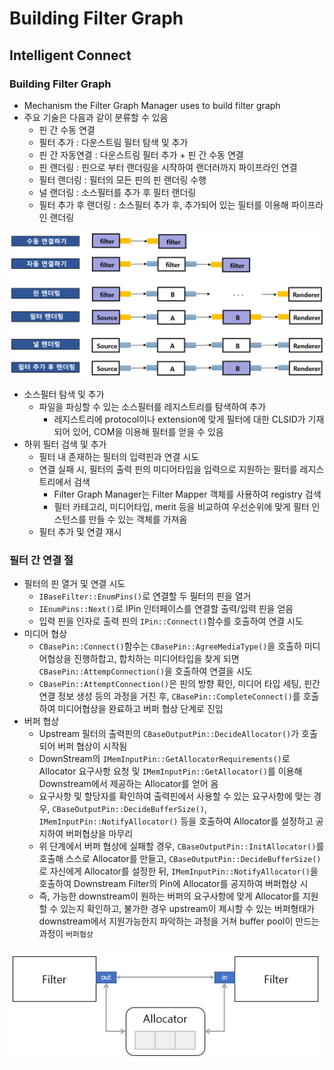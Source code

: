 # Building Filter Graph

## Intelligent Connect

### Building Filter Graph

* Mechanism the Filter Graph Manager uses to build filter graph
* 주요 기술은 다음과 같이 분류할 수 있음
  * 핀 간 수동 연결
  * 필터 추가 : 다운스트림 필터 탐색 및 추가
  * 핀 간 자동연결 : 다운스트림 필터 추가 + 핀 간 수동 연결
  * 핀 랜더링 : 핀으로 부터 랜더링을 시작하여 랜더러까지 파이프라인 연결
  * 필터 랜더링 : 필터의 모든 핀의 핀 랜더링 수행
  * 널 랜더링 : 소스필터를 추가 후 필터 랜더링
  * 필터 추가 후 랜더링 : 소스필터 추가 후, 추가되어 있는 필터를 이용해 파이프라인 랜더링

![](../../.gitbook/assets/image%20%2826%29.png)

* 소스필터 탐색 및 추가
  * 파일을 파싱할 수 있는 소스필터를 레지스트리를 탐색하여 추가
    * 레지스트리에 protocol이나 extension에 맞게 필터에 대한 CLSID가 기재되어 있어, COM을 이용해 필터를 얻을 수 있음
* 하위 필터 검색 및 추가
  * 필터 내 존재하는 필터의 입력핀과 연결 시도
  * 연결 실패 시, 필터의 출력 핀의 미디어타입을 입력으로 지원하는 필터를 레지스트리에서 검색
    * Filter Graph Manager는 Filter Mapper 객체를 사용하여 registry 검색
    * 필터 카테고리, 미디어타입, merit 등을 비교하여 우선순위에 맞게 필터 인스턴스를 만들 수 있는 객체를 가져옴
  * 필터 추가 및 연결 재시

### 필터 간 연결 절

* 필터의 핀 열거 및 연결 시도
  * `IBaseFilter::EnumPins()`로 연결할 두 필터의 핀을 열거
  * `IEnumPins::Next()`로 IPin 인터페이스를 연결할 출력/입력 핀을 얻음
  * 입력 핀을 인자로 출력 핀의 `IPin::Connect()`함수를 호출하여 연결 시도
* 미디어 협상
  * `CBasePin::Connect()`함수는 `CBasePin::AgreeMediaType()`을 호출하 미디어협상을 진행하합고, 합치하는 미디어타입을 찾게 되면 `CBasePin::AttempConnection()`을 호출하여 연결을 시도
  * `CBasePin::AttemptConnection()`은 핀의 방향 확인, 미디어 타입 세팅, 핀간 연결 정보 생성 등의 과정을 거친 후, `CBasePin::CompleteConnect()`를 호출하여 미디어협상을 완료하고 버퍼 협상 단계로 진입
* 버퍼 협상
  * Upstream 필터의 출력핀의 `CBaseOutputPin::DecideAllocator()`가 호출되어 버퍼 협상이 시작됨
  * DownStream의 `IMemInputPin::GetAllocatorRequirements()`로 Allocator 요구사항 요청 및 `IMemInputPin::GetAllocator()`를 이용해  Downstream에서 제공하는 Allocator를 얻어 옴
  * 요구사항 및 할당자를 확인하여 출력핀에서 사용할 수 있는 요구사항에 맞는 경우, `CBaseOutputPin::DecideBufferSize()`, `IMemInputPin::NotifyAllocator()` 등을 호출하여 Allocator를 설정하고 공지하여 버퍼협상을 마무리
  * 위 단계에서 버퍼 협상에 실패할 경우, `CBaseOutputPin::InitAllocator()`를 호출해 스스로 Allocator를 만들고, `CBaseOutputPin::DecideBufferSize()`로 자신에게 Allocator를 설정한 뒤, `IMemInputPin::NotifyAllocator()`을 호출하여 Downstream Filter의 Pin에 Allocator를 공지하여 버퍼협상 시
  * 즉, 가능한 downstream이 원하는 버퍼의 요구사항에 맞게 Allocator를 지원할 수 있는지 확인하고, 불가한 경우 upstream이 제시할 수 있는 버퍼형태가 downstream에서 지원가능한지 파악하는 과정을 거쳐 buffer pool이 만드는 과정이 `버퍼협상` 

![](../../.gitbook/assets/image%20%2827%29.png)

